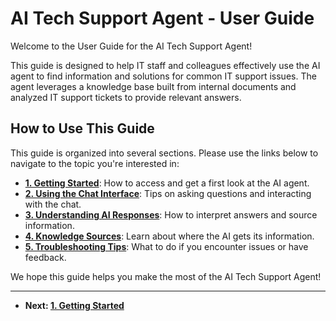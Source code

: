 # AI Tech Support Agent - User Guide

Welcome to the User Guide for the AI Tech Support Agent!

This guide is designed to help IT staff and colleagues effectively use the AI agent to find information and solutions for common IT support issues. The agent leverages a knowledge base built from internal documents and analyzed IT support tickets to provide relevant answers.

## How to Use This Guide

This guide is organized into several sections. Please use the links below to navigate to the topic you're interested in:

*   **[1. Getting Started](./01_getting_started.md)**: How to access and get a first look at the AI agent.
*   **[2. Using the Chat Interface](./02_using_the_chat_interface.md)**: Tips on asking questions and interacting with the chat.
*   **[3. Understanding AI Responses](./03_understanding_ai_responses.md)**: How to interpret answers and source information.
*   **[4. Knowledge Sources](./04_knowledge_sources.md)**: Learn about where the AI gets its information.
*   **[5. Troubleshooting Tips](./05_troubleshooting_tips.md)**: What to do if you encounter issues or have feedback.

We hope this guide helps you make the most of the AI Tech Support Agent!

---
*   **Next: [1. Getting Started](./01_getting_started.md)**
